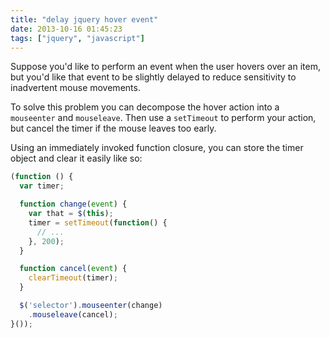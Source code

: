 ```yaml
---
title: "delay jquery hover event"
date: 2013-10-16 01:45:23
tags: ["jquery", "javascript"]
---
```


Suppose you'd like to perform an event when the user hovers over an item, but
you'd like that event to be slightly delayed to reduce sensitivity to
inadvertent mouse movements.

To solve this problem you can decompose the hover action into a `mouseenter`
and `mouseleave`. Then use a `setTimeout` to perform your action, but cancel
the timer if the mouse leaves too early.

Using an immediately invoked function closure, you can store the timer object
and clear it easily like so:

```js
(function () {
  var timer;

  function change(event) {
    var that = $(this); 
    timer = setTimeout(function() {
      // ...
    }, 200); 
  }

  function cancel(event) {
    clearTimeout(timer);
  }

  $('selector').mouseenter(change)
    .mouseleave(cancel);
}());
```
